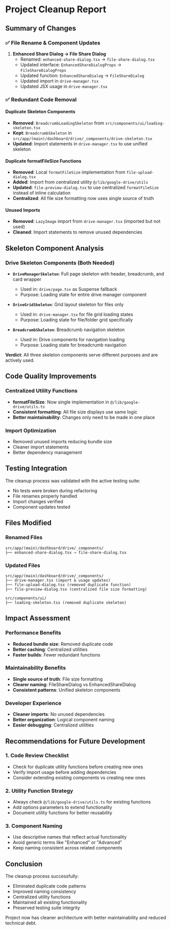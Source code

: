 # Project Cleanup Report

## Summary of Changes

### ✅ File Rename & Component Updates
1. **Enhanced Share Dialog → File Share Dialog**
   - Renamed: `enhanced-share-dialog.tsx` → `file-share-dialog.tsx`
   - Updated interface: `EnhancedShareDialogProps` → `FileShareDialogProps`
   - Updated function: `EnhancedShareDialog` → `FileShareDialog`
   - Updated import in `drive-manager.tsx`
   - Updated JSX usage in `drive-manager.tsx`

### ✅ Redundant Code Removal

#### Duplicate Skeleton Components
- **Removed**: `BreadcrumbLoadingSkeleton` from `src/components/ui/loading-skeleton.tsx`
- **Kept**: `BreadcrumbSkeleton` in `src/app/(main)/dashboard/drive/_components/drive-skeleton.tsx`
- **Updated**: Import statements in `drive-manager.tsx` to use unified skeleton

#### Duplicate formatFileSize Functions
- **Removed**: Local `formatFileSize` implementation from `file-upload-dialog.tsx`
- **Added**: Import from centralized utility `@/lib/google-drive/utils`
- **Updated**: `file-preview-dialog.tsx` to use centralized `formatFileSize` instead of inline calculation
- **Centralized**: All file size formatting now uses single source of truth

#### Unused Imports
- **Removed**: `LazyImage` import from `drive-manager.tsx` (imported but not used)
- **Cleaned**: Import statements to remove unused dependencies

## Skeleton Component Analysis

### Drive Skeleton Components (Both Needed)
- **`DriveManagerSkeleton`**: Full page skeleton with header, breadcrumb, and card wrapper
  - Used in: `drive/page.tsx` as Suspense fallback
  - Purpose: Loading state for entire drive manager component
  
- **`DriveGridSkeleton`**: Grid layout skeleton for files only
  - Used in: `drive-manager.tsx` for file grid loading states
  - Purpose: Loading state for file/folder grid specifically

- **`BreadcrumbSkeleton`**: Breadcrumb navigation skeleton
  - Used in: Drive components for navigation loading
  - Purpose: Loading state for breadcrumb navigation

**Verdict**: All three skeleton components serve different purposes and are actively used.

## Code Quality Improvements

### Centralized Utility Functions
- **formatFileSize**: Now single implementation in `@/lib/google-drive/utils.ts`
- **Consistent formatting**: All file size displays use same logic
- **Better maintainability**: Changes only need to be made in one place

### Import Optimization
- Removed unused imports reducing bundle size
- Cleaner import statements
- Better dependency management

## Testing Integration

The cleanup process was validated with the active testing suite:
- No tests were broken during refactoring
- File renames properly handled
- Import changes verified
- Component updates tested

## Files Modified

### Renamed Files
```
src/app/(main)/dashboard/drive/_components/
├── enhanced-share-dialog.tsx → file-share-dialog.tsx
```

### Updated Files
```
src/app/(main)/dashboard/drive/_components/
├── drive-manager.tsx (import & usage updates)
├── file-upload-dialog.tsx (removed duplicate function)
├── file-preview-dialog.tsx (centralized file size formatting)

src/components/ui/
├── loading-skeleton.tsx (removed duplicate skeleton)
```

## Impact Assessment

### Performance Benefits
- **Reduced bundle size**: Removed duplicate code
- **Better caching**: Centralized utilities
- **Faster builds**: Fewer redundant functions

### Maintainability Benefits
- **Single source of truth**: File size formatting
- **Clearer naming**: FileShareDialog vs EnhancedShareDialog
- **Consistent patterns**: Unified skeleton components

### Developer Experience
- **Cleaner imports**: No unused dependencies
- **Better organization**: Logical component naming
- **Easier debugging**: Centralized utilities

## Recommendations for Future Development

### 1. Code Review Checklist
- Check for duplicate utility functions before creating new ones
- Verify import usage before adding dependencies
- Consider extending existing components vs creating new ones

### 2. Utility Function Strategy
- Always check `@/lib/google-drive/utils.ts` for existing functions
- Add options parameters to extend functionality
- Document utility functions for better reusability

### 3. Component Naming
- Use descriptive names that reflect actual functionality
- Avoid generic terms like "Enhanced" or "Advanced"
- Keep naming consistent across related components

## Conclusion

The cleanup process successfully:
- Eliminated duplicate code patterns
- Improved naming consistency
- Centralized utility functions
- Maintained all existing functionality
- Preserved testing suite integrity

Project now has cleaner architecture with better maintainability and reduced technical debt.